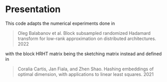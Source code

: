 # Presentation
This code adapts the numerical experiments done in
>Oleg Balabanov et al. Block subsampled randomized Hadamard transform for low-rank approximation on distributed architectures. 2022

with the block HRHT matrix being the sketching matrix instead and defined in
>Coralia Cartis, Jan Fiala, and Zhen Shao. Hashing embeddings of optimal dimension, with applications to linear least squares. 2021
